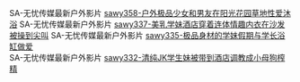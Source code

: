  SA-无忧传媒最新户外影片  [sawy358-户外极品少女和男友在阳光花园草地性爱沐浴](http://sagj.me/videoDetail/4dab32d103dac2de.html)
 SA-无忧传媒最新户外影片  [sawy337-美乳学妹酒店穿着连体情趣内衣在沙发被操到尖叫](http://sagj.me/videoDetail/141ed0af82ba8887.html)
 SA-无忧传媒最新户外影片  [sawy335-极品身材的学妹假期与学长浴缸做爱](http://sagj.me/videoDetail/93f4915d2a1a6ad4.html)      
 SA-无忧传媒最新户外影片  [sawy332-清纯JK学生妹被带到酒店调教成小母狗榨精](http://sagj.me/videoDetail/a9ae6ba2027b5487.html)
 

